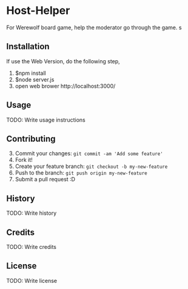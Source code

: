 # Host-Helper

For Werewolf board game, help the moderator go through the game.
s
## Installation

If use the Web Version, do the following step, 
1. $npm install
2. $node server.js
3. open web brower http://localhost:3000/

## Usage

TODO: Write usage instructions

## Contributing

3. Commit your changes: `git commit -am 'Add some feature'`
1. Fork it!
2. Create your feature branch: `git checkout -b my-new-feature`
4. Push to the branch: `git push origin my-new-feature`
5. Submit a pull request :D

## History

TODO: Write history

## Credits

TODO: Write credits

## License

TODO: Write license
